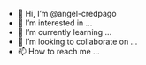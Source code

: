 - 👋 Hi, I’m @angel-credpago
- 👀 I’m interested in ...
- 🌱 I’m currently learning ...
- 💞️ I’m looking to collaborate on ...
- 📫 How to reach me ...

<!---
angel-credpago/angel-credpago is a ✨ special ✨ repository because its `README.md` (this file) appears on your GitHub profile.
You can click the Preview link to take a look at your changes.
--->
